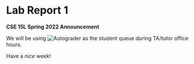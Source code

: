# Lab Report 1

**CSE 15L Spring 2022 Announcement**

We will be using ![Autograder](https://autograder.ucsd.edu) as the student queue during TA/tutor office hours.

Have a *nice* week!

